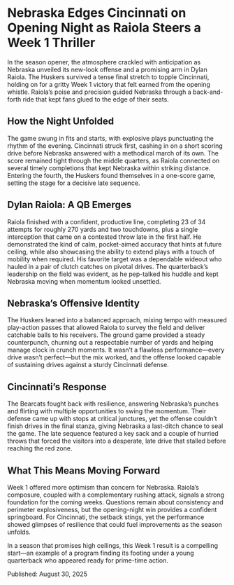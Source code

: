 # Nebraska Edges Cincinnati on Opening Night as Raiola Steers a Week 1 Thriller

In the season opener, the atmosphere crackled with anticipation as Nebraska unveiled its new-look offense and a promising arm in Dylan Raiola. The Huskers survived a tense final stretch to topple Cincinnati, holding on for a gritty Week 1 victory that felt earned from the opening whistle. Raiola’s poise and precision guided Nebraska through a back-and-forth ride that kept fans glued to the edge of their seats.

## How the Night Unfolded

The game swung in fits and starts, with explosive plays punctuating the rhythm of the evening. Cincinnati struck first, cashing in on a short scoring drive before Nebraska answered with a methodical march of its own. The score remained tight through the middle quarters, as Raiola connected on several timely completions that kept Nebraska within striking distance. Entering the fourth, the Huskers found themselves in a one-score game, setting the stage for a decisive late sequence.

## Dylan Raiola: A QB Emerges

Raiola finished with a confident, productive line, completing 23 of 34 attempts for roughly 270 yards and two touchdowns, plus a single interception that came on a contested throw late in the first half. He demonstrated the kind of calm, pocket-aimed accuracy that hints at future ceiling, while also showcasing the ability to extend plays with a touch of mobility when required. His favorite target was a dependable wideout who hauled in a pair of clutch catches on pivotal drives. The quarterback’s leadership on the field was evident, as he pep-talked his huddle and kept Nebraska moving when momentum looked unsettled.

## Nebraska’s Offensive Identity

The Huskers leaned into a balanced approach, mixing tempo with measured play-action passes that allowed Raiola to survey the field and deliver catchable balls to his receivers. The ground game provided a steady counterpunch, churning out a respectable number of yards and helping manage clock in crunch moments. It wasn’t a flawless performance—every drive wasn’t perfect—but the mix worked, and the offense looked capable of sustaining drives against a sturdy Cincinnati defense.

## Cincinnati’s Response

The Bearcats fought back with resilience, answering Nebraska’s punches and flirting with multiple opportunities to swing the momentum. Their defense came up with stops at critical junctures, yet the offense couldn’t finish drives in the final stanza, giving Nebraska a last-ditch chance to seal the game. The late sequence featured a key sack and a couple of hurried throws that forced the visitors into a desperate, late drive that stalled before reaching the red zone.

## What This Means Moving Forward

Week 1 offered more optimism than concern for Nebraska. Raiola’s composure, coupled with a complementary rushing attack, signals a strong foundation for the coming weeks. Questions remain about consistency and perimeter explosiveness, but the opening-night win provides a confident springboard. For Cincinnati, the setback stings, yet the performance showed glimpses of resilience that could fuel improvements as the season unfolds.

In a season that promises high ceilings, this Week 1 result is a compelling start—an example of a program finding its footing under a young quarterback who appeared ready for prime-time action.

Published: August 30, 2025
